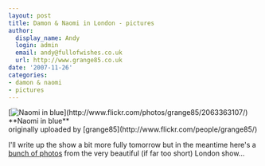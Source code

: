 ```yaml
---
layout: post
title: Damon & Naomi in London - pictures
author:
  display_name: Andy
  login: admin
  email: andy@fullofwishes.co.uk
  url: http://www.grange85.co.uk
date: '2007-11-26'
categories:
- damon & naomi
- pictures
---
```

<div class="imagebox-a">[<img src="https://farm3.static.flickr.com/2121/2063363107_10febc8382_m.jpg" alt="Naomi in blue" />](http://www.flickr.com/photos/grange85/2063363107/)<br/>**Naomi in blue**<br/>originally uploaded by [grange85](http://www.flickr.com/people/grange85/)</div>
<div>

I'll write up the show a bit more fully tomorrow but in the meantime here's a [bunch of photos](http://flickr.com/photos/grange85/sets/72157603296888181/) from the very beautiful (if far too short) London show...


<p><br clear="right"/>
</div>
